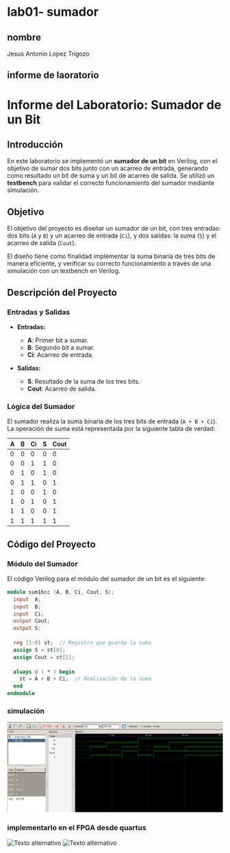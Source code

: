 # lab01- sumador 
## nombre
Jesus Antonio Lopez Trigozo


## informe de laoratorio 

# Informe del Laboratorio: Sumador de un Bit

## Introducción

En este laboratorio se implementó un **sumador de un bit** en Verilog, con el objetivo de sumar dos bits junto con un acarreo de entrada, generando como resultado un bit de suma y un bit de acarreo de salida. Se utilizó un **testbench** para validar el correcto funcionamiento del sumador mediante simulación.

## Objetivo

El objetivo del proyecto es diseñar un sumador de un bit, con tres entradas: dos bits (`A` y `B`) y un acarreo de entrada (`Ci`), y dos salidas: la suma (`S`) y el acarreo de salida (`Cout`).

El diseño tiene como finalidad implementar la suma binaria de tres bits de manera eficiente, y verificar su correcto funcionamiento a través de una simulación con un testbench en Verilog.

## Descripción del Proyecto

### Entradas y Salidas

- **Entradas:**
  - **A**: Primer bit a sumar.
  - **B**: Segundo bit a sumar.
  - **Ci**: Acarreo de entrada.

- **Salidas:**
  - **S**: Resultado de la suma de los tres bits.
  - **Cout**: Acarreo de salida.

### Lógica del Sumador

El sumador realiza la suma binaria de los tres bits de entrada (`A + B + Ci`). La operación de suma está representada por la siguiente tabla de verdad:

| A  | B  | Ci | S  | Cout |
|----|----|----|----|------|
| 0  | 0  | 0  | 0  | 0    |
| 0  | 0  | 1  | 1  | 0    |
| 0  | 1  | 0  | 1  | 0    |
| 0  | 1  | 1  | 0  | 1    |
| 1  | 0  | 0  | 1  | 0    |
| 1  | 0  | 1  | 0  | 1    |
| 1  | 1  | 0  | 0  | 1    |
| 1  | 1  | 1  | 1  | 1    |

## Código del Proyecto

### Módulo del Sumador

El código Verilog para el módulo del sumador de un bit es el siguiente:

```verilog
module sum1bcc (A, B, Ci, Cout, S);
  input  A;
  input  B;
  input  Ci;
  output Cout;
  output S;

  reg [1:0] st;  // Registro que guarda la suma
  assign S = st[0];
  assign Cout = st[1];

  always @ ( * ) begin
    st = A + B + Ci;  // Realización de la suma
  end
endmodule

```
### simulación  

![Texto alternativo](img/sim1.png)

### implementarlo en el FPGA desde quartus


![Texto alternativo](img/cuart1.png)
![Texto alternativo](img/cuart2.png)

